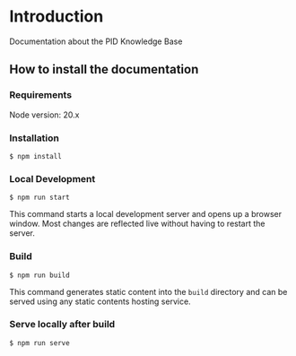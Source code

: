 # Introduction 
Documentation about the PID Knowledge Base



## How to install the documentation 

### Requirements
Node version: 20.x

### Installation

```
$ npm install
```

### Local Development

```
$ npm run start
```

This command starts a local development server and opens up a browser window. Most changes are reflected live without having to restart the server.

### Build

```
$ npm run build
```

This command generates static content into the `build` directory and can be served using any static contents hosting service.

### Serve locally after build

```
$ npm run serve
```

